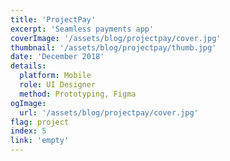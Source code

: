 ```yaml
---
title: 'ProjectPay'
excerpt: 'Seamless payments app'
coverImage: '/assets/blog/projectpay/cover.jpg'
thumbnail: '/assets/blog/projectpay/thumb.jpg'
date: 'December 2018'
details:
  platform: Mobile
  role: UI Designer
  method: Prototyping, Figma
ogImage:
  url: '/assets/blog/projectpay/cover.jpg'
flag: project
index: 5
link: 'empty'
---
```

